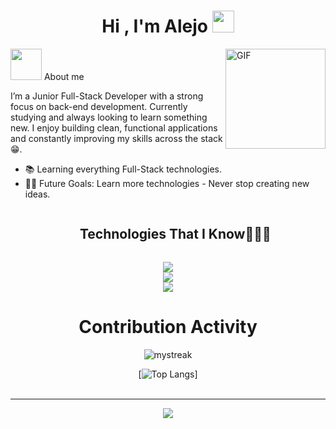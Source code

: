 <h1 align="center">Hi , I'm Alejo <img src="https://media.giphy.com/media/hvRJCLFzcasrR4ia7z/giphy.gif" width="35"></h1>
<img align="right" alt="GIF" height="160px" src="https://media.giphy.com/media/Ah3zHH7hvsSB2/giphy.gif" />

<picture><img src = "https://github.com/7oSkaaa/7oSkaaa/blob/main/Images/about_me.gif?raw=true" width = 50px></picture> About me


<p>I’m a Junior Full-Stack Developer with a strong focus on back-end development. Currently studying and always looking to learn something new. I enjoy building clean, functional applications and constantly improving my skills across the stack 😁.</p>

- 📚 Learning everything Full-Stack technologies.
- 💪🏼 Future Goals: Learn more technologies - Never stop creating new ideas.

<div id="user-content-toc">
  <ul align="center">
    <summary><h2 style="display: inline-block">Technologies That I Know👨🏻‍💻</h2></summary>
  </ul>
</div>
<p align="center">
  <a href="https://skillicons.dev">
    <img src="https://skillicons.dev/icons?i=vscode,git,github,docker&perline=14" />
    <br/>
    <img src="https://skillicons.dev/icons?i=mongodb,mysql,prisma,py,django&perline=14" />
    <br/>
    <img src="https://skillicons.dev/icons?i=html,css,js,react,vite,nextjs&perline=14" />
  </a>
  </p>
</p>


   <div align=center>
        <h1>Contribution Activity</h1>
        <img src="https://github-readme-streak-stats.herokuapp.com/?user=alejoalbornoz&theme=tokyonight" alt="mystreak"/>

  [![Top Langs](https://github-readme-stats.vercel.app/api/top-langs/?username=alejoalbornoz&theme=tokyonight)]
        <br>
        <br>
    </div>

<hr>
<div align="center">
  <a href= "https://www.linkedin.com/in/alejo-angel-albornoz-a8b700254/">
    <img src="https://img.shields.io/badge/linkedin-%230077B5.svg?style=for-the-badge&logo=linkedin&logoColor=white">
  </a>
</div>

